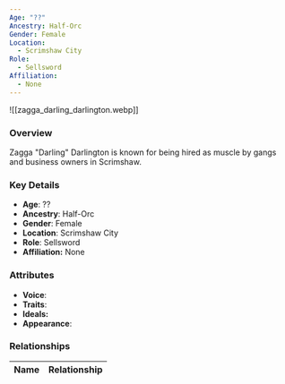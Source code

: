 ```yaml
---
Age: "??"
Ancestry: Half-Orc
Gender: Female
Location:
  - Scrimshaw City
Role:
  - Sellsword
Affiliation:
  - None
---
```


![[zagga_darling_darlington.webp]]

### Overview
Zagga "Darling" Darlington is known for being hired as muscle by gangs and business owners in Scrimshaw.

### Key Details
- **Age**: ??
- **Ancestry**: Half-Orc
- **Gender**: Female
- **Location**: Scrimshaw City
- **Role**: Sellsword
- **Affiliation:** None

### Attributes
- **Voice**: 
- **Traits**: 
- **Ideals:** 
- **Appearance**:

### Relationships

| Name  | Relationship |
| ----- | ------------ |
